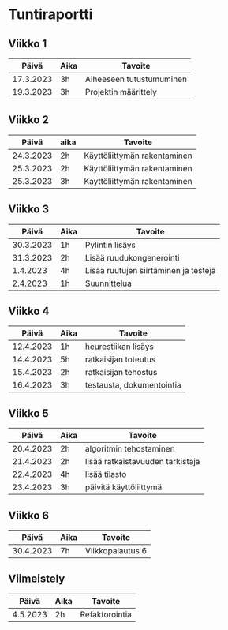 # Tuntiraportti

## Viikko 1

Päivä       | Aika  | Tavoite |
------------|-------|---------|
17.3.2023   | 3h    | Aiheeseen tutustumuminen |
19.3.2023   | 3h    | Projektin määrittely |

## Viikko 2

Päivä       | aika  | Tavoite   |
------------|-------|-----------|
24.3.2023   | 2h    | Käyttöliittymän rakentaminen |
25.3.2023   | 2h    | Käyttöliittymän rakentaminen |
25.3.2023   | 3h    | Kayttöliittymän rakentaminen |   

## Viikko 3

Päivä       | Aika  | Tavoite   |
------------|-------|-----------|
30.3.2023   | 1h    | Pylintin  lisäys |
31.3.2023   | 2h    | Lisää ruudukongenerointi |
1.4.2023    | 4h    | Lisää ruutujen siirtäminen ja testejä |
2.4.2023    | 1h    | Suunnittelua |

## Viikko 4

Päivä       | Aika  | Tavoite   |
------------|-------|-----------|
12.4.2023   | 1h    | heurestiikan lisäys |
14.4.2023   | 5h    | ratkaisijan toteutus |
15.4.2023   | 2h    | ratkaisijan tehostus |
16.4.2023   | 3h    | testausta, dokumentointia |

## Viikko 5

Päivä       | Aika  | Tavoite   |
------------|-------|-----------|
20.4.2023   | 2h    | algoritmin tehostaminen |
21.4.2023   | 2h    | lisää ratkaistavuuden tarkistaja |
22.4.2023   | 4h    | lisää tilasto |
23.4.2023   | 3h    | päivitä käyttöliittymä |

## Viikko 6

Päivä       | Aika  | Tavoite   |
------------|-------|-----------|
30.4.2023   | 7h    | Viikkopalautus 6 |

## Viimeistely

Päivä       | Aika  | Tavoite   |
------------|-------|-----------|
4.5.2023    | 2h    | Refaktorointia    |